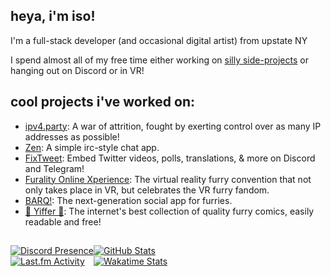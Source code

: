<!-- ![](https://nocache.advaith.workers.dev/?url=https://visitor-badge.glitch.me/badge?page_id=toastythetoaster.toastythetoaster) -->

heya, i'm iso!
---
I'm a full-stack developer (and occasional digital artist) from upstate NY

I spend almost all of my free time either working on [silly side-projects](https://isota.ch/projects) or hanging out on Discord or in VR!

cool projects i've worked on:
---
- [ipv4.party](https://ipv4.party): A war of attrition, fought by exerting control over as many IP addresses as possible!
- [Zen](https://zen.kio.dev): A simple irc-style chat app.
- [FixTweet](https://github.com/FixTweet): Embed Twitter videos, polls, translations, & more on Discord and Telegram!
- [Furality Online Xperience](https://furality.org): The virtual reality furry convention that not only takes place in VR, but celebrates the VR furry fandom.
- [BARQ!](https://barq.app): The next-generation social app for furries.
- [🔞 Yiffer 🔞](https://yiffer.xyz): The internet's best collection of quality furry comics, easily readable and free!

[]()
---

<div style="display:flex;flex-direction:row;">
  <div style="dislpay:flex;flex-direction:column;">
    <div>
      <a href="https://discord.com/users/255515821541949440" target="_blank">
        <img src="https://nocache.advaith.workers.dev/?url=https://lanyard.cnrad.dev/api/255515821541949440" alt="Discord Presence">
      </a>
    </div>
    <div>
      <a href="https://last.fm/user/T0457Y" target="_blank">
        <img src="https://nocache.advaith.workers.dev/?url=https://toru.kio.dev/api/v1/T0457Y?url=https://isota.ch/assets/toru.svg" alt="Last.fm Activity">
      </a>
    </div>
  </div>
  <div style="dislpay:flex;flex-direction:column;">
    <div>
      <a href="https://github.com/anuraghazra/github-readme-stats" target="_blank">
        <img src="https://github-readme-stats.vercel.app/api?username=isovel&count_private=true&hide=issues&include_all_commits=true&show_icons=true&custom_title=GitHub%20Stats&bg_color=1a1c1f&title_color=ffffff&text_color=dcddde&icon_color=5865f2&hide_border=true&border_radius=10px" alt="GitHub Stats">
      </a>
    </div>
    <div>
      <a href="https://github.com/anuraghazra/github-readme-stats" target="_blank">
        <img src="https://github-readme-stats.vercel.app/api/wakatime?username=isotach&range=all_time&layout=compact&bg_color=1a1c1f&title_color=ffffff&text_color=dcddde&icon_color=5865f2&hide_border=true&border_radius=10px" alt="Wakatime Stats">
      </a>
    </div>
  </div>
</div>
<a rel="me" href="https://floofy.tech/@isotach" style="display:none"></a>
